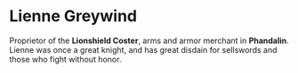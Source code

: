 # Lienne Greywind

Proprietor of the **Lionshield Coster**, arms and armor merchant in **Phandalin**. Lienne was once a great knight, and has great disdain for sellswords and those who fight without honor.
